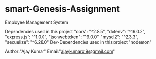 # smart-Genesis-Assignment
Employee Management System

Dependencies used in this project
    "cors": "^2.8.5",
    "dotenv": "^16.0.3",
    "express.js": "^1.0.0",
    "jsonwebtoken": "^9.0.0",
    "mysql2": "^2.3.3",
    "sequelize": "^6.28.0"
 Dev-Dependencies used in this project
 "nodemon"
 
 Author:"Ajay Kumar"
 Email:"ajaykumarx19@gmail.com"
